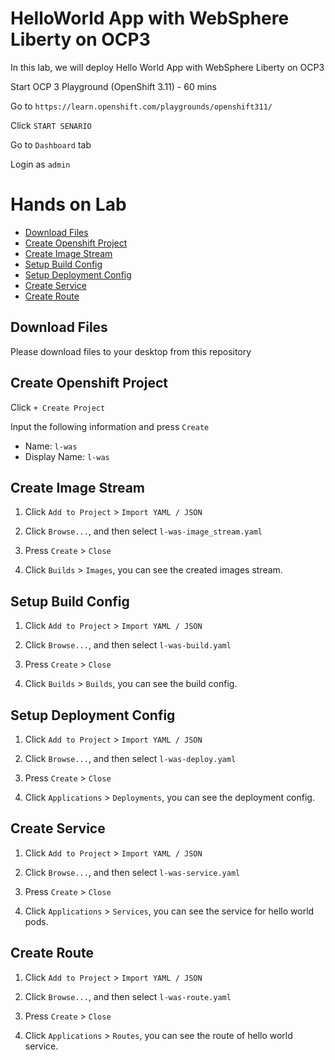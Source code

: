 # HelloWorld App with WebSphere Liberty on OCP3

In this lab, we will deploy Hello World App with WebSphere Liberty on OCP3

Start OCP 3 Playground (OpenShift 3.11) - 60 mins

Go to `https://learn.openshift.com/playgrounds/openshift311/`

Click `START SENARIO`

Go to `Dashboard` tab

Login as `admin`


# Hands on Lab
- [Download Files](#download-files)
- [Create Openshift Project](#create-openshift-project)
- [Create Image Stream](#create-image-stream)
- [Setup Build Config](#setup-build-config)
- [Setup Deployment Config](#setup-deployment-config)
- [Create Service](#create-service)
- [Create Route](#create-route)


## Download Files

Please download files to your desktop from this repository


## Create Openshift Project

Click `+ Create Project`

Input the following information and press `Create` 
- Name: `l-was`
- Display Name: `l-was`


## Create Image Stream

1. Click `Add to Project` > `Import YAML / JSON`

2. Click `Browse...`, and then select `l-was-image_stream.yaml`

3. Press `Create` > `Close`

4. Click `Builds` > `Images`, you can see the created images stream.


## Setup Build Config

1. Click `Add to Project` > `Import YAML / JSON`

2. Click `Browse...`, and then select `l-was-build.yaml`

3. Press `Create` > `Close`

4. Click `Builds` > `Builds`, you can see the build config.


## Setup Deployment Config

1. Click `Add to Project` > `Import YAML / JSON`

2. Click `Browse...`, and then select `l-was-deploy.yaml`

3. Press `Create` > `Close`

4. Click `Applications` > `Deployments`, you can see the deployment config.


## Create Service

1. Click `Add to Project` > `Import YAML / JSON`

2. Click `Browse...`, and then select `l-was-service.yaml`

3. Press `Create` > `Close`

4. Click `Applications` > `Services`, you can see the service for hello world pods.


## Create Route

1. Click `Add to Project` > `Import YAML / JSON`

2. Click `Browse...`, and then select `l-was-route.yaml`

3. Press `Create` > `Close`

4. Click `Applications` > `Routes`, you can see the route of hello world service.






